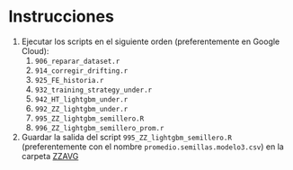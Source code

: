 # Instrucciones

1. Ejecutar los scripts en el siguiente orden (preferentemente en Google Cloud):
    1. `906_reparar_dataset.r`
    1. `914_corregir_drifting.r`
    1. `925_FE_historia.r`
    1. `932_training_strategy_under.r`
    1. `942_HT_lightgbm_under.r`
    1. `992_ZZ_lightgbm_under.r`
    1. `995_ZZ_lightgbm_semillero.R`
    1. `996_ZZ_lightgbm_semillero_prom.r`
1. Guardar la salida del script `995_ZZ_lightgbm_semillero.R` (preferentemente con el nombre `promedio.semillas.modelo3.csv`) en la carpeta [ZZAVG](../ZZAVG)
